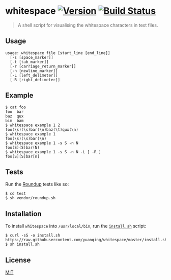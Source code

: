 # whitespace [![Version](https://img.shields.io/badge/version-v0.0.0-orange.svg?style=flat)](https://github.com/yuanqing/whitespace/releases) [![Build Status](https://img.shields.io/travis/yuanqing/whitespace.svg?branch=master&style=flat)](https://travis-ci.org/yuanqing/whitespace)

> A shell script for visualising the whitespace characters in text files.

## Usage

```
usage: whitespace file [start_line [end_line]]
  [-s [space_marker]]
  [-t [tab_marker]]
  [-r [carriage_return_marker]]
  [-n [newline_marker]]
  [-L [left_delimeter]]
  [-R [right_delimeter]]
```

## Example

```
$ cat foo
foo  bar
baz  qux
bim  bam
$ whitespace example 1 2
foo(\s)(\s)bar(\n)baz(\t)qux(\n)
$ whitespace example 1
foo(\s)(\s)bar(\n)
$ whitespace example 1 -s S -n N
foo(S)(S)bar(N)
$ whitespace example 1 -s S -n N -L [ -R ]
foo[S][S]bar[n]
```

## Tests

Run the [Roundup](https://github.com/bmizerany/roundup) tests like so:

```
$ cd test
$ sh vendor/roundup.sh
```

## Installation

To install `whitespace` into `/usr/local/bin`, run the [`install.sh`](https://github.com/yuanqing/whitespace/blob/master/install.sh) script:

```
$ curl -sS -o install.sh https://raw.githubusercontent.com/yuanqing/whitespace/master/install.sh
$ sh install.sh
```

## License

[MIT](https://github.com/yuanqing/whitespace/blob/master/LICENSE)
